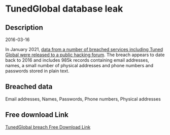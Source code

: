 # TunedGlobal database leak

## Description

2016-03-16

In January 2021, <a href="https://siliconangle.com/2021/01/20/shinyhunters-publishes-1-9m-stolen-user-credentials-photo-editing-site-pixlr/" target="_blank" rel="noopener">data from a number of breached services including Tuned Global were released to a public hacking forum</a>. The breach appears to date back to 2016 and includes 985k records containing email addresses, names, a small number of physical addresses and phone numbers and passwords stored in plain text.

## Breached data

Email addresses, Names, Passwords, Phone numbers, Physical addresses

## Free download Link

[TunedGlobal breach Free Download Link](https://link-to.net/1229997/961.8440128956098/dynamic/?r=aHR0cHM6Ly93d3cubWVkaWFmaXJlLmNvbS92aWV3LzRsQ1huOUNWZVZHYzN1Zy90dW5lZGdsb2JhbC5jb20vZmlsZQ==)